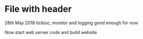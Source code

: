 # File with header

28th May 2018
ticktoc, monitor and logging good enough for now

Now start web server code and build website
